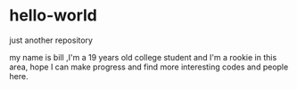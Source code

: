 # hello-world
just another repository

my name is bill ,I'm a 19 years old college student and I'm a rookie in this area, 
hope I can make progress and find more interesting codes and people here.


